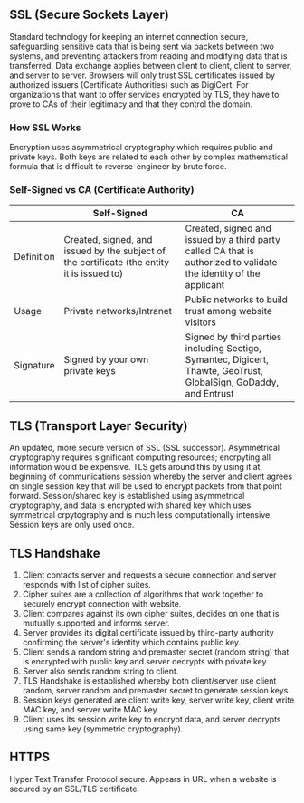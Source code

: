 ## SSL (Secure Sockets Layer)

Standard technology for keeping an internet connection secure, safeguarding sensitive data that is being sent via packets between two systems, and preventing attackers from reading and modifying data that is transferred. Data exchange applies between client to client, client to server, and server to server. Browsers will only trust SSL certificates issued by authorized issuers (Certificate Authorities) such as DigiCert. For organizations that want to offer services encrypted by TLS, they have to prove to CAs of their legitimacy and that they control the domain.

### How SSL Works

Encryption uses asymmetrical cryptography which requires public and private keys. Both keys are related to each other by complex mathematical formula that is difficult to reverse-engineer by brute force.

### Self-Signed vs CA (Certificate Authority)

|            | Self-Signed                                                                                | CA                                                                                                                 |
| ---------- | ------------------------------------------------------------------------------------------ | ------------------------------------------------------------------------------------------------------------------ |
| Definition | Created, signed, and issued by the subject of the certificate (the entity it is issued to) | Created, signed and issued by a third party called CA that is authorized to validate the identity of the applicant |
| Usage      | Private networks/Intranet                                                                  | Public networks to build trust among website visitors                                                              |
| Signature  | Signed by your own private keys                                                            | Signed by third parties including Sectigo, Symantec, Digicert, Thawte, GeoTrust, GlobalSign, GoDaddy, and Entrust  |

## TLS (Transport Layer Security)

An updated, more secure version of SSL (SSL successor). Asymmetrical cryptography requires significant computing resources; encrpyting all information would be expensive. TLS gets around this by using it at beginning of communications session whereby the server and client agrees on single session key that will be used to encrypt packets from that point forward. Session/shared key is established using asymmetrical cryptography, and data is encrypted with shared key which uses symmetrical crpytography and is much less computationally intensive. Session keys are only used once.

## TLS Handshake

1. Client contacts server and requests a secure connection and server responds with list of cipher suites.
2. Cipher suites are a collection of algorithms that work together to securely encrypt connection with website.
3. Client compares against its own cipher suites, decides on one that is mutually supported and informs server.
4. Server provides its digital certificate issued by third-party authority confirming the server's identity which contains public key.
5. Client sends a random string and premaster secret (random string) that is encrypted with public key and server decrypts with private key.
6. Server also sends random string to client.
7. TLS Handshake is established whereby both client/server use client random, server random and premaster secret to generate session keys.
8. Session keys generated are client write key, server write key, client write MAC key, and server write MAC key.
9. Client uses its session write key to encrypt data, and server decrypts using same key (symmetric cryptography).

## HTTPS

Hyper Text Transfer Protocol secure. Appears in URL when a website is secured by an SSL/TLS certificate.
